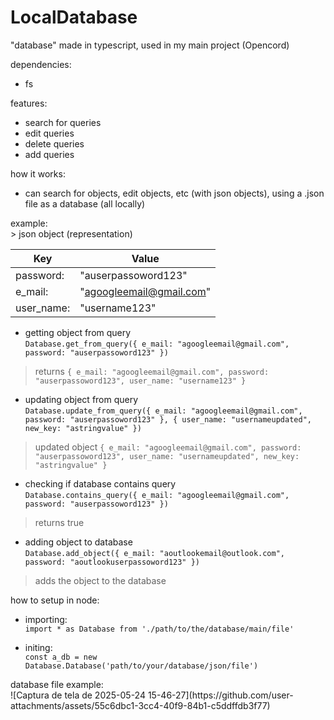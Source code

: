 # LocalDatabase
"database" made in typescript, used in my main project (Opencord)<br>

dependencies:
- fs

features:
- search for queries
- edit queries
- delete queries
- add queries

how it works:
- can search for objects, edit objects, etc (with json objects), using a .json file as a database (all locally)

<p>
example:<br>
> json object (representation)<br>

| Key  | Value |
| ------------- | ------------- |
| password:  | "auserpassoword123"  |
| e_mail:  | "agoogleemail@gmail.com"  |
| user_name:  | "username123"  |

- getting object from query<br>
`Database.get_from_query({ e_mail: "agoogleemail@gmail.com", password: "auserpassoword123" })`<br>
> returns `{ e_mail: "agoogleemail@gmail.com", password: "auserpassoword123", user_name: "username123" }`<br>

- updating object from query<br>
`Database.update_from_query({ e_mail: "agoogleemail@gmail.com", password: "auserpassoword123" }, { user_name: "usernameupdated", new_key: "astringvalue" })`<br>
> updated object `{ e_mail: "agoogleemail@gmail.com", password: "auserpassoword123", user_name: "usernameupdated", new_key: "astringvalue" }`<br>

- checking if database contains query<br>
`Database.contains_query({ e_mail: "agoogleemail@gmail.com", password: "auserpassoword123" })`<br>
> returns true<br>

- adding object to database<br>
`Database.add_object({ e_mail: "aoutlookemail@outlook.com", password: "aoutlookuserpassoword123" })`<br>
> adds the object to the database

how to setup in node:<br>
- importing:<br>
`import * as Database from './path/to/the/database/main/file'`<br>

- initing:<br>
`const a_db = new Database.Database('path/to/your/database/json/file')`<br>
</p>

<p>
database file example:<br>
![Captura de tela de 2025-05-24 15-46-27](https://github.com/user-attachments/assets/55c6dbc1-3cc4-40f9-84b1-c5ddffdb3f77)
</p>


